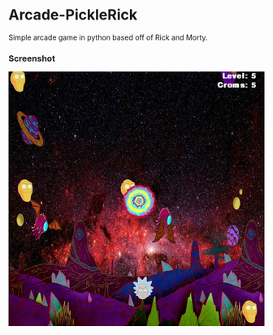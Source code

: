 # Arcade-PickleRick

Simple arcade game in python based off of Rick and Morty.

### Screenshot
![](https://github.com/Sinzunza/Arcade-PickleRick/blob/main/images/screenshot.jpg)
